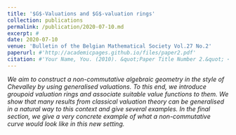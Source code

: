 ```yaml
---
title: '$G$-Valuations and $G$-valuation rings'
collection: publications
permalink: /publication/2020-07-10.md
excerpt: #
date: 2020-07-10
venue: 'Bulletin of the Belgian Mathematical Society Vol.27 No.2'
paperurl: #'http://academicpages.github.io/files/paper2.pdf'
citation: #'Your Name, You. (2010). &quot;Paper Title Number 2.&quot; <i>Journal 1</i>. 1(2).'
---
```


*We aim to construct a non-commutative algebraic geometry in the style of Chevalley by using generalised valuations. To this end, we introduce groupoid valuation rings and associate suitable value functions to them. We show that many results from classical valuation theory can be generalised in a natural way to this context and give several examples. In the final section, we give a very concrete example of what a non-commutative curve would look like in this new setting.*
